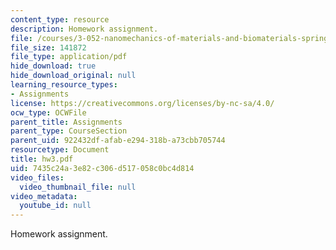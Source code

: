 ```yaml
---
content_type: resource
description: Homework assignment.
file: /courses/3-052-nanomechanics-of-materials-and-biomaterials-spring-2007/7435c24a3e82c306d517058c0bc4d814_hw3.pdf
file_size: 141872
file_type: application/pdf
hide_download: true
hide_download_original: null
learning_resource_types:
- Assignments
license: https://creativecommons.org/licenses/by-nc-sa/4.0/
ocw_type: OCWFile
parent_title: Assignments
parent_type: CourseSection
parent_uid: 922432df-afab-e294-318b-a73cbb705744
resourcetype: Document
title: hw3.pdf
uid: 7435c24a-3e82-c306-d517-058c0bc4d814
video_files:
  video_thumbnail_file: null
video_metadata:
  youtube_id: null
---
```

Homework assignment.